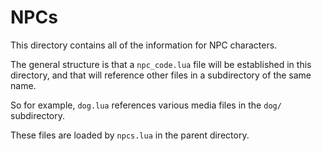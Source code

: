 # NPCs

This directory contains all of the information for NPC characters.

The general structure is that a `npc_code.lua` file will be established in this directory, and that will reference other files in a subdirectory of the same name.

So for example, `dog.lua` references various media files in the `dog/` subdirectory.

These files are loaded by `npcs.lua` in the parent directory.
